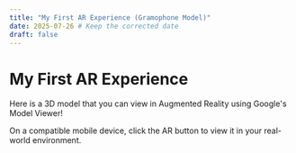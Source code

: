 ```yaml
---
title: "My First AR Experience (Gramophone Model)"
date: 2025-07-26 # Keep the corrected date
draft: false
---
```


# My First AR Experience

<p>Here is a 3D model that you can view in Augmented Reality using Google's Model Viewer!</p>

<model-viewer src="/ARviewer/models/gramophone.usdz"
              ios-src="/ARviewer/models/gramophone.usdz"
              alt="A 3D model of a gramophone"
              ar
              ar-modes="webxr scene-viewer quick-look"
              camera-controls
              shadow-intensity="1"
              auto-rotate>
</model-viewer>

<p>On a compatible mobile device, click the AR button to view it in your real-world environment.</p>